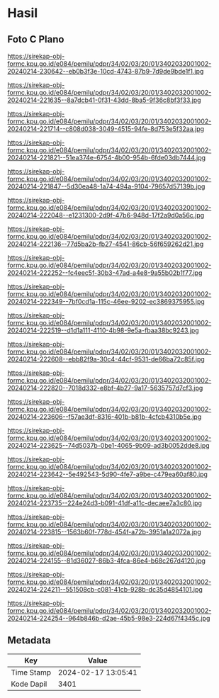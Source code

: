 # Hasil

## Foto C Plano

https://sirekap-obj-formc.kpu.go.id/e084/pemilu/pdpr/34/02/03/20/01/3402032001002-20240214-230642--eb0b3f3e-10cd-4743-87b9-7d9de9bde1f1.jpg

https://sirekap-obj-formc.kpu.go.id/e084/pemilu/pdpr/34/02/03/20/01/3402032001002-20240214-221635--8a7dcb41-0f31-43dd-8ba5-9f36c8bf3f33.jpg

https://sirekap-obj-formc.kpu.go.id/e084/pemilu/pdpr/34/02/03/20/01/3402032001002-20240214-221714--c808d038-3049-4515-94fe-8d753e5f32aa.jpg

https://sirekap-obj-formc.kpu.go.id/e084/pemilu/pdpr/34/02/03/20/01/3402032001002-20240214-221821--51ea374e-6754-4b00-954b-6fde03db7444.jpg

https://sirekap-obj-formc.kpu.go.id/e084/pemilu/pdpr/34/02/03/20/01/3402032001002-20240214-221847--5d30ea48-1a74-494a-9104-79657d57139b.jpg

https://sirekap-obj-formc.kpu.go.id/e084/pemilu/pdpr/34/02/03/20/01/3402032001002-20240214-222048--e1231300-2d9f-47b6-948d-17f2a9d0a56c.jpg

https://sirekap-obj-formc.kpu.go.id/e084/pemilu/pdpr/34/02/03/20/01/3402032001002-20240214-222136--77d5ba2b-fb27-4541-86cb-56f659262d21.jpg

https://sirekap-obj-formc.kpu.go.id/e084/pemilu/pdpr/34/02/03/20/01/3402032001002-20240214-222252--fc4eec5f-30b3-47ad-a4e8-9a55b02b1f77.jpg

https://sirekap-obj-formc.kpu.go.id/e084/pemilu/pdpr/34/02/03/20/01/3402032001002-20240214-222349--7bf0cd1a-115c-46ee-9202-ec3869375955.jpg

https://sirekap-obj-formc.kpu.go.id/e084/pemilu/pdpr/34/02/03/20/01/3402032001002-20240214-222519--d1d1a111-4110-4b98-9e5a-fbaa38bc9243.jpg

https://sirekap-obj-formc.kpu.go.id/e084/pemilu/pdpr/34/02/03/20/01/3402032001002-20240214-222608--ebb82f9a-30c4-44cf-9531-de66ba72c85f.jpg

https://sirekap-obj-formc.kpu.go.id/e084/pemilu/pdpr/34/02/03/20/01/3402032001002-20240214-222820--7018d332-e8bf-4b27-9a17-5635757d7cf3.jpg

https://sirekap-obj-formc.kpu.go.id/e084/pemilu/pdpr/34/02/03/20/01/3402032001002-20240214-223606--f57ae3df-8316-401b-b81b-4cfcb4310b5e.jpg

https://sirekap-obj-formc.kpu.go.id/e084/pemilu/pdpr/34/02/03/20/01/3402032001002-20240214-223625--74d5037b-0be1-4065-9b09-ad3b0052dde8.jpg

https://sirekap-obj-formc.kpu.go.id/e084/pemilu/pdpr/34/02/03/20/01/3402032001002-20240214-223642--5e492543-5d90-4fe7-a9be-c479ea60af80.jpg

https://sirekap-obj-formc.kpu.go.id/e084/pemilu/pdpr/34/02/03/20/01/3402032001002-20240214-223735--224e24d3-b091-41df-a11c-decaee7a3c80.jpg

https://sirekap-obj-formc.kpu.go.id/e084/pemilu/pdpr/34/02/03/20/01/3402032001002-20240214-223815--1563b60f-778d-454f-a72b-3951a1a2072a.jpg

https://sirekap-obj-formc.kpu.go.id/e084/pemilu/pdpr/34/02/03/20/01/3402032001002-20240214-224155--81d36027-86b3-4fca-86e4-b68c267d4120.jpg

https://sirekap-obj-formc.kpu.go.id/e084/pemilu/pdpr/34/02/03/20/01/3402032001002-20240214-224211--551508cb-c081-41cb-928b-dc35d4854101.jpg

https://sirekap-obj-formc.kpu.go.id/e084/pemilu/pdpr/34/02/03/20/01/3402032001002-20240214-224254--964b846b-d2ae-45b5-98e3-224d67f4345c.jpg


## Metadata

| Key        | Value               |
| ---------- | ------------------- |
| Time Stamp | 2024-02-17 13:05:41 |
| Kode Dapil | 3401                |



